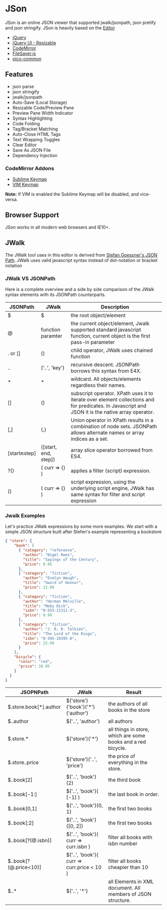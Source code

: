 # JSon

JSon is an online JSON viewer that supported jwalk/jsonpath, json pretify and json stringify.
JSon is heavily based on the [Editor](https://markhillard.github.io/Editor/)

- [jQuery](http://jquery.com/)
- [jQuery UI - Resizable](https://jqueryui.com/resizable/)
- [CodeMirror](https://codemirror.net/)
- [FileSaver.js](https://github.com/eligrey/FileSaver.js)
- [pico-common](https://github.com/ldarren/pico-common/bin/pico.js)

## Features

- json parse
- json stringify
- jwalk/jsonpath
- Auto-Save (Local Storage)
- Resizable Code/Preview Pane
- Preview Pane Width Indicator
- Syntax Highlighting
- Code Folding
- Tag/Bracket Matching
- Auto-Close HTML Tags
- Text Wrapping Toggles
- Clear Editor
- Save As JSON File
- Dependency Injection

### CodeMirror Addons

- [Sublime Keymap](https://codemirror.net/demo/sublime.html)
- [VIM Keymap](https://codemirror.net/demo/vim.html)

**Note:** If VIM is enabled the Sublime Keymap will be disabled, and vice-versa.

## Browser Support

JSon works in all modern web browsers and IE10+.

## JWalk

The JWalk tool uses in this editor is derived from [Stefan Goessner's JSON Path](http://goessner.net/articles/JsonPath/). JWalk uses valid javascript syntax instead of dot-notation or bracket notation

### JWalk VS JSONPath

Here is a complete overview and a side by side comparison of the JWalk syntax elements with its JSONPath counterparts.

| JSONPath | JWalk | Description |
| ------------- | ------------- | ------------- |
| $ | $ | the root object/element |
| @ | function paramter | the current object/element, Jwalk supported standard javascript function, current object is the first pass-in parameter |
| . or [] | () | child operator, JWalk uses chained function |
| .. | ('..', 'key') | recursive descent. JSONPath borrows this syntax from E4X. |
| * | * | wildcard. All objects/elements regardless their names. |
| [] | () | subscript operator. XPath uses it to iterate over element collections and for predicates. In Javascript and JSON it is the native array operator. |
| [,] | (,) | Union operator in XPath results in a combination of node sets. JSONPath allows alternate names or array indices as a set. |
| [start:end:step] | ([start, end, step]) | array slice operator borrowed from ES4. |
| ?() | ( curr => {} ) | applies a filter (script) expression. |
| () | ( curr => {} ) | script expression, using the underlying script engine, JWalk has same syntax for filter and script expression |

### Jwalk Examples

Let's practice JWalk expressions by some more examples. We start with a simple JSON structure built after Stefen's example representing a bookstore

```json
{ "store": {
    "book": [ 
      { "category": "reference",
        "author": "Nigel Rees",
        "title": "Sayings of the Century",
        "price": 8.95
      },
      { "category": "fiction",
        "author": "Evelyn Waugh",
        "title": "Sword of Honour",
        "price": 12.99
      },
      { "category": "fiction",
        "author": "Herman Melville",
        "title": "Moby Dick",
        "isbn": "0-553-21311-3",
        "price": 8.99
      },
      { "category": "fiction",
        "author": "J. R. R. Tolkien",
        "title": "The Lord of the Rings",
        "isbn": "0-395-19395-8",
        "price": 22.99
      }
    ],
    "bicycle": {
      "color": "red",
      "price": 19.95
    }
  }
}
```
| JSOPNPath | JWalk | Result |
| ------------- | ------------- | ------------- |
| $.store.book[*].author | $('store')('book')('*')('author') | the authors of all books in the store |
| $..author | $('..', 'author') | all authors |
| $.store.* | $('store')('*') | all things in store, which are some books and a red bicycle. |
| $.store..price | $('store')('..', 'price') | the price of everything in the store. |
| $..book[2] | $('..', 'book')(2) | the third book |
| $..book[-1:] | $('..', 'book')( [-1] ) | the last book in order. |
| $..book[0,1] | $('..', 'book')(0, 1) | the first two books |
| $..book[:2] | $('..', 'book')([0, 2]) | the first two books |
| $..book[?(@.isbn)] | $('..', 'book')( curr => curr.isbn ) | filter all books with isbn number |
| $..book[?(@.price<10)] | $('..', 'book')( curr => curr.price < 10 ) | filter all books cheapier than 10 |
| $..* | $('..', '*') | all Elements in XML document. All members of JSON structure. |
